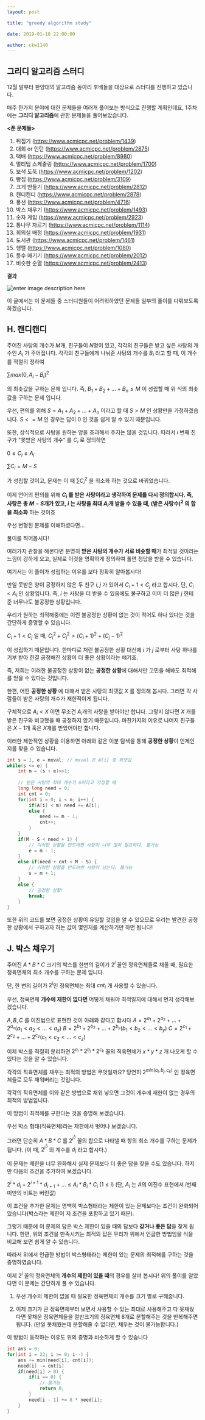 ```yaml
---
layout: post

title: "greedy algorithm study"

date: 2019-01-18 22:00:00

author: ckw1140
---
```


## 그리디 알고리즘 스터디

12월 말부터 한양대의 알고리즘 동아리 후배들을 대상으로 스터디를 진행하고 있습니다.

매주 한가지 분야에 대한 문제들을 여러개 풀어보는 방식으로 진행할 계획인데요,
1주차에는 **그리디 알고리즘**에 관한 문제들을 풀어보았습니다.

**<푼 문제들>**
1. 뒤집기 (https://www.acmicpc.net/problem/1439)
2. 대회 or 인턴 (https://www.acmicpc.net/problem/2875)
3. 택배 (https://www.acmicpc.net/problem/8980)
4. 멀티탭 스케줄링 (https://www.acmicpc.net/problem/1700)
5. 보석 도둑 (https://www.acmicpc.net/problem/1202)
6. 빵집 (https://www.acmicpc.net/problem/3109)
7. 크게 만들기 (https://www.acmicpc.net/problem/2812)
8. 캔디캔디 (https://www.acmicpc.net/problem/2878)
9. 풍선 (https://www.acmicpc.net/problem/4716)
10. 박스 채우기 (https://www.acmicpc.net/problem/1493)
11.  숫자 게임 (https://www.acmicpc.net/problem/2923)
12. 통나무 자르기 (https://www.acmicpc.net/problem/1114)
13. 회의실 배정 (https://www.acmicpc.net/problem/1931)
14. 도서관 (https://www.acmicpc.net/problem/1461)
15. 행렬 (https://www.acmicpc.net/problem/1080)
16. 등수 매기기 (https://www.acmicpc.net/problem/2012)
17. 비슷한 순열 (https://www.acmicpc.net/problem/2413)


**결과**

![enter image description here](https://lh3.googleusercontent.com/AwUGcAhZE9d4Er_-ZihD_9JxtUoa4hVn234ScsJ1PErXKsCSXTKEBB4HzvMmSWZWHaNkaVHjLt4UCcMwdGx1jKauIkiEzb68eePKX1FBj-RH-rWdqMg34wg_pJ1uKXuHncbwJqalogpFq2NcMhB_sXAjGsEFAPTRvySW3JL741GLOY4wPqMH7y5UwWt-4CIOMRWsHUTb3qpeYysymNd3HZeRhdHMFpNqRBTiOnlLe2TNa6MAzrtnKR7NKvmMQCwdGi8xlUbDz7AoEoHKl0MeECpkdDKw1-xgwjTeWSbCdT6Hq9yQRyy_d9W87Bb-hWgaF639hwIu03uvNrrXzacI1AThPyaiGfpj-i1BQQpx0lusdJokoBZ7Wh6M7mf4gbX3wJ-G8q5RvoDsxcrpruQ38u_WnNhcyTVNcYrAEVP9NJdRyn-3SziulnuVDrdCKsczHZwVP65O2cX-yRYiOPYySnuyIkMY3zpIC-4jBHfnX0knhICfq4xCtktb0qOIg3n9FXctiibQCnvOwisT9vXTIgZJypLGs37EUFY6i61nrTpMkUNSETV4EbeC25P5ZwCNqWy76nkrGksUJGXxhEc8KMRAWxV1a2ZLchOhTz73pCfEc6vUVvFrVo9ccFAnK19yqn3e7Gyv9Zk6Ni8E=w1480-h706-no)

이 글에서는 이 문제들 중 스터디원들이 어려워하였던 문제들 일부의 풀이를 다뤄보도록 하겠습니다. 


**H. 캔디캔디**
-
주어진 사탕의 개수가 $M$개, 친구들이 $N$명이 있고, 각각의 친구들은 받고 싶은 사탕의 개수인 $A_i$ 가 주어집니다. 각각의 친구들에게 나눠준 사탕의 개수를 $B_i$ 라고 할 때, 이 개수를 적절히 정하여

$\sum{max(0, A_i - B_i)^2}$

의 최솟값을 구하는 문제 입니다. 
즉, $B_1+B_2 + ... + B_n \leq M$ 이 성립할 때 위 식의 최솟값을 구하는 문제 입니다.

우선, 편의를 위해 $S = A_1 + A_2 + ... + A_n$ 이라고 할 때 $S > M$ 인 상황만을 가정하겠습니다. $S <= M$ 인 경우는 답이 $0$ 인 것을 쉽게 알 수 있기 때문입니다.

또한, 상식적으로 사탕을 원하는 양을 초과해서 주지는 않을 것입니다.
따라서 $i$ 번째 친구가 "못받은 사탕의 개수" 를 $C_i$ 로 정의하면

$0 \leq C_i \leq A_i$

$\sum{C_i} = M - S$

가 성립할 것이고, 문제는 이 때 $\sum{C_i^2}$ 을 최소화 하는 것으로 바뀌었습니다.

이제 언어의 편의를 위해 **$C_i$ 를 받은 사탕이라고 생각하여 문제를 다시 정의합시다.
즉,  사탕은 총 $M - S$개가 있고, $i$ 는 사탕을 최대 $A_i$개 받을 수 있을 때, 
(받은 사탕수)$^2$ 의 합을 최소화** 하는 것이죠

우선 변형된 문제를 이해하셨다면...

풀이를 찍어봅시다!

여러가지 관찰을 해본다면 분명히 **받은 사탕의 개수가 서로 비슷할 때**가 최적일 것이라는 느낌이 강하게 오고, 실제로 이것을 명확하게 정의하여 풀면 정답을 받을 수 있습니다.

여기서는 이 풀이가 성립하는 이유를 보다 정확히 알아봅시다!

만일 못받은 양이 공정하지 않은 두 친구 $i, j$ 가 있어서 $C_i + 1 < C_j$ 라고 합시다.
단, $C_i < A_i$ 인 상황입니다.
즉, $i$ 는 사탕을 더 받을 수 있음에도 불구하고 이미 더 많은 $j$ 한테 준 너무나도 불공정한 상황입니다.

우리가 원하는 최적해중에는 이런 불공정한 상황이 없는 것이 적어도 하나 있다는 것을
간단하게 증명할 수 있습니다.

$C_i + 1 < C_j$ 일 때,
$C_i^2 + C_j^2  >  (C_i + 1)^2 + (C_j - 1)^2$

이 성립하기 때문입니다. 한마디로 저런 불공정한 상황 대신에 $i$ 가 $j$ 로부터 사탕 하나를 기부 받아 한결 공정해진 상황이 더 좋은 상황이라는 얘기죠.

즉, 저희는 이러한 불공정한 상황이 없는 **공정한 상황**에 대해서만 고민을 해봐도 최적해를 얻을 수 있다는 것입니다.

한편, 어떤 **공정한 상황** 에 대해서 받은 사탕의 최댓값 $X$ 를 정의해 봅시다.
그러면 각 사람들이 받은 사탕의 개수가 재한적이게 됩니다.

구체적으로 $A_i < X$ 이면 무조건 $A_i$개의 사탕을 받아야만 합니다. 그렇지 않다면 $X$ 개를 받은 친구와 비교했을 때 공정하지 않기 때문입니다.
마찬가지의 이유로 나머지 친구들은 $X - 1$개 혹은 $X$개를 받았어야만 합니다.

이러한 제한적인 상황을 이용하면 아래와 같은 이분 탐색을 통해 **공정한 상황**이 언제인지를 찾을 수 있습니다.

```cpp
int s = 1, e = mxval; // mxval 은 A[i] 중 최댓값
while(s <= e) {
	int m = (s + e)>>1;
	
	// 받은 사탕의 최대 개수가 m이라고 가정할 때
	long long need = 0;
	int cnt = 0;
	for(int i = 0; i < n; i++) {
		if(A[i] < m) need += A[i];
		else {
			need += m - 1;
			cnt++;
		}
	}
	if(M - S < need + 1) {
		// 이러한 상황을 만드려면 사탕이 너무 많이 필요하다. 불가능
		e = m - 1;
	}
	else if(need + cnt < M - S) {
		// 이러한 상황을 만드려면 사탕이 남는다. 불가능
		s = m + 1;
	}
	else {
		// 공정한 상황!
		break;
	}
}
```
또한 위의 코드를 보면 공정한 상황이 유일할 것임을 알 수 있으므로 우리는 발견한 공정한 상황에서 구하고자 하는 값이 몇인지를 계산하기만 하면 됩니다!

J. 박스 채우기
-
주어진 $A * B * C$ 크기의 박스를 한변의 길이가 $2^i$ 꼴인 정육면체들로 채울 때, 필요한 정육면체의 최소 개수를 구하는 문제 입니다.

단, 한 변의 길이가 $2^i$인 정육면체는 최대 $cnt_i$ 개 사용할 수 있습니다.

우선, 정육면체 **개수에 재한이 없다면** 어떻게 채워야 최적일지에 대해서 먼저 생각해보겠습니다.

$A, B, C$ 를 이진법으로 표현한 것이 아래와 같다고 합시다
$A = 2^{a_1} + 2^{a_2} + ... + 2^{a_x}  (a_1 < a_2 < ... < a_x)$
$B = 2^{b_1} + 2^{b_2} + ... + 2^{b_y}  (b_1 < b_2 < ... < b_y)$
$C = 2^{c_1} + 2^{c_2} + ... + 2^{c_z}  (c_1 < c_2 < ... < c_z)$

이제 박스를 적절히 분리하면 $2^{a_i} * 2 ^{b_j} * 2^{c_k}$ 꼴의 직육면체가 $x*y*z$ 개 나오게 할 수 있다는 것을 알 수 있습니다.

각각의 직육면체를 채우는 최적의 방법은 무엇일까요?
당연히 $2^{min(a_i, b_j, c_k)}$ 인 정육면체들로 모두 채워버리는 것입니다.

각각의 직육면체를 이와 같은 방법으로 채워 넣으면 그것이 개수에 재한이 없는 경우의 최적의 방법입니다.

이 방법이 최적해를 구한다는 것을 증명해 보겠습니다.

우선 박스 형태(직육면체)라는 제한에서 벗어나 보겠습니다.

그러면 단순히 $A * B * C$ 를 $2^{i^3}$ 꼴의 합으로 나타낼 때 항의 최소 개수를 구하는 문제가 됩니다. 
(이 때, $2^{i^3}$ 의 계수를 $d_i$ 라고 합시다.)

이 문제는 제한을 너무 완화해서 실제 문제보다 더 좋은 답을 찾을 수도 있습니다.
하지만 다음의 조건을 추가하여 보겠습니다.

$2^i * d_i + 2^{i + 1} * d_{i + 1} + ... \leq A_i * B_i * C_i$ ($1 \leq i$)
(단, $A_i$ 는 $A$의 이진수 표현에서 $i$번째 미만의 비트는 버린값)

이 조건을 추가한 문제는 명백히 박스형태라는 제한이 있는 문제보다는 조건이 완화되어 있습니다(박스라는 제한이 저 조건을 포함하고 있기 때문).

그렇기 때문에 이 문제의 답은 박스 제한이 있을 때의 답보다 **같거나 좋은 답**을 찾게 됩니다. 한편, 위의 조건을 만족시키는 최적의 답은 우리가 위에서 언급한 방법임을 식을 비교해 보면 쉽게 알 수 있습니다.

따라서 위에서 언급한 방법이 박스형태라는 제한이 있는 문제의 최적해를 구하는 것을 증명하였습니다.

이제 $2^i$ 꼴의 정육면체의 **개수의 제한이 있을 때**의 경우를 살펴 봅시다! 위의 풀이를 알았다면 이 문제는 간단하게 풀 수 있습니다.

1. 우선 개수의 제한이 없을 때 필요한 정육면체의 개수를 크기 별로 구해줍니다.

2. 이제 크기가 큰 정육면체부터 보면서 사용할 수 있는 최대로 사용해주고 다 못채웠다면 못채운 정육면체들을 절반크기의 정육면체 8개로 분할해주는 것을 반복해주면 됩니다.
(만일 못채웠는데 분할해줄 수 없다면, 채우는 것이 불가능합니다.)

이 방법이 동작하는 이유도 위의 증명과 비슷하게 할 수 있습니다

```cpp
int ans = 0;
for(int i = 22; i >= 0; i--) {
	ans += min(need[i], cnt[i]);
	need[i] -= cnt[i]
	if(need[i] > 0) {
		if(i == 0) {
			// 불가능
			return 0;
		}
		need[i - 1] += 8 * need[i];
	}
}
```
